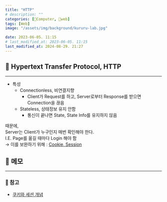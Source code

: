 ```yaml
---
title: "HTTP"
# description: ""
categories: [💫Computer, 🌚web]
tags: [Web]
image: "/assets/img/background/kururu-lab.jpg"

date: 2023-06-05. 11:15
# last_modified_at: 2023-06-05. 11:15
last_modified_at: 2024-08-29. 21:27
---
```


## 💫 Hypertext Transfer Protocol, HTTP

---

- 특성
  - Connectionless, 비연결지향
    - Client가 Request를 하고, Server로부터 Response를 받으면 Connection을 끊음
  - Stateless, 상태정보 유지 안함
    - 통신이 끝나면 State, State Info를 유지하지 않음

때문에,  
Server는 Client가 누구인지 매번 확인해야 한다.  
I.E. Page를 옮길 때마다 Login 해야 함  
→ 이를 보완하기 위해 : [Cookie, Session](/posts/Cookie-Session/)  

## 💫 메모

---

### 🫧 참고

- [쿠키와 세션 개념](https://interconnection.tistory.com/74)
